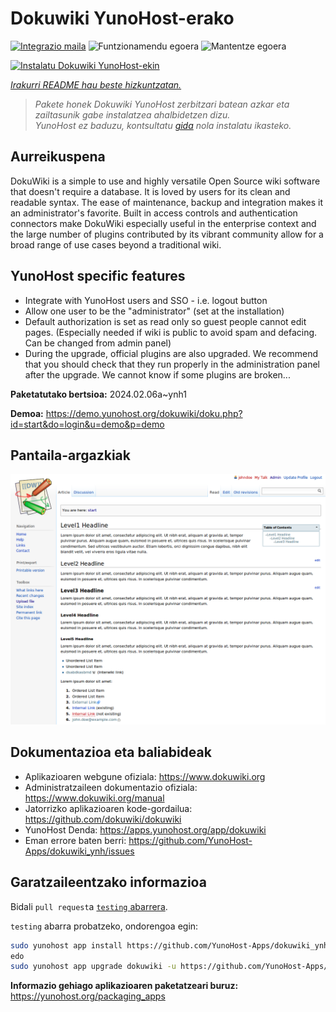 <!--
Ohart ongi: README hau automatikoki sortu da <https://github.com/YunoHost/apps/tree/master/tools/readme_generator>ri esker
EZ editatu eskuz.
-->

# Dokuwiki YunoHost-erako

[![Integrazio maila](https://dash.yunohost.org/integration/dokuwiki.svg)](https://ci-apps.yunohost.org/ci/apps/dokuwiki/) ![Funtzionamendu egoera](https://ci-apps.yunohost.org/ci/badges/dokuwiki.status.svg) ![Mantentze egoera](https://ci-apps.yunohost.org/ci/badges/dokuwiki.maintain.svg)

[![Instalatu Dokuwiki YunoHost-ekin](https://install-app.yunohost.org/install-with-yunohost.svg)](https://install-app.yunohost.org/?app=dokuwiki)

*[Irakurri README hau beste hizkuntzatan.](./ALL_README.md)*

> *Pakete honek Dokuwiki YunoHost zerbitzari batean azkar eta zailtasunik gabe instalatzea ahalbidetzen dizu.*  
> *YunoHost ez baduzu, kontsultatu [gida](https://yunohost.org/install) nola instalatu ikasteko.*

## Aurreikuspena

DokuWiki is a simple to use and highly versatile Open Source wiki software that doesn't require a database. It is loved by users for its clean and readable syntax. The ease of maintenance, backup and integration makes it an administrator's favorite. Built in access controls and authentication connectors make DokuWiki especially useful in the enterprise context and the large number of plugins contributed by its vibrant community allow for a broad range of use cases beyond a traditional wiki.

## YunoHost specific features

* Integrate with YunoHost users and SSO - i.e. logout button
* Allow one user to be the "administrator" (set at the installation)
* Default authorization is set as read only so guest people cannot edit pages. (Especially needed if wiki is public to avoid spam and defacing. Can be changed from admin panel)
* During the upgrade, official plugins are also upgraded. We recommend that you should check that they run properly in the administration panel after the upgrade. We cannot know if some plugins are broken...


**Paketatutako bertsioa:** 2024.02.06a~ynh1

**Demoa:** <https://demo.yunohost.org/dokuwiki/doku.php?id=start&do=login&u=demo&p=demo>

## Pantaila-argazkiak

![Dokuwiki(r)en pantaila-argazkia](./doc/screenshots/DokuWiki_Screenshot.png)

## Dokumentazioa eta baliabideak

- Aplikazioaren webgune ofiziala: <https://www.dokuwiki.org>
- Administratzaileen dokumentazio ofiziala: <https://www.dokuwiki.org/manual>
- Jatorrizko aplikazioaren kode-gordailua: <https://github.com/dokuwiki/dokuwiki>
- YunoHost Denda: <https://apps.yunohost.org/app/dokuwiki>
- Eman errore baten berri: <https://github.com/YunoHost-Apps/dokuwiki_ynh/issues>

## Garatzaileentzako informazioa

Bidali `pull request`a [`testing` abarrera](https://github.com/YunoHost-Apps/dokuwiki_ynh/tree/testing).

`testing` abarra probatzeko, ondorengoa egin:

```bash
sudo yunohost app install https://github.com/YunoHost-Apps/dokuwiki_ynh/tree/testing --debug
edo
sudo yunohost app upgrade dokuwiki -u https://github.com/YunoHost-Apps/dokuwiki_ynh/tree/testing --debug
```

**Informazio gehiago aplikazioaren paketatzeari buruz:** <https://yunohost.org/packaging_apps>
